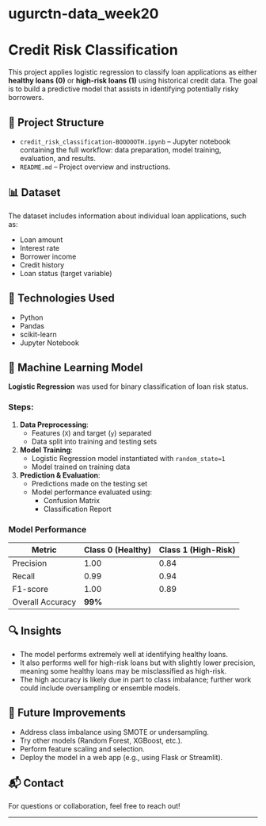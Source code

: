 # ugurctn-data_week20

# Credit Risk Classification

This project applies logistic regression to classify loan applications as either **healthy loans (0)** or **high-risk loans (1)** using historical credit data. The goal is to build a predictive model that assists in identifying potentially risky borrowers.

## 📁 Project Structure

- `credit_risk_classification-BOOOOOTH.ipynb` – Jupyter notebook containing the full workflow: data preparation, model training, evaluation, and results.
- `README.md` – Project overview and instructions.

## 📊 Dataset

The dataset includes information about individual loan applications, such as:

- Loan amount
- Interest rate
- Borrower income
- Credit history
- Loan status (target variable)

## 🚀 Technologies Used

- Python
- Pandas
- scikit-learn
- Jupyter Notebook

## 🧠 Machine Learning Model

**Logistic Regression** was used for binary classification of loan risk status.

### Steps:

1. **Data Preprocessing**:
   - Features (`X`) and target (`y`) separated
   - Data split into training and testing sets
2. **Model Training**:
   - Logistic Regression model instantiated with `random_state=1`
   - Model trained on training data
3. **Prediction & Evaluation**:
   - Predictions made on the testing set
   - Model performance evaluated using:
     - Confusion Matrix
     - Classification Report

### Model Performance

| Metric           | Class 0 (Healthy) | Class 1 (High-Risk) |
|------------------|------------------|----------------------|
| Precision        | 1.00             | 0.84                 |
| Recall           | 0.99             | 0.94                 |
| F1-score         | 1.00             | 0.89                 |
| Overall Accuracy | **99%**          |                      |

## 🔍 Insights

- The model performs extremely well at identifying healthy loans.
- It also performs well for high-risk loans but with slightly lower precision, meaning some healthy loans may be misclassified as high-risk.
- The high accuracy is likely due in part to class imbalance; further work could include oversampling or ensemble models.

## 📌 Future Improvements

- Address class imbalance using SMOTE or undersampling.
- Try other models (Random Forest, XGBoost, etc.).
- Perform feature scaling and selection.
- Deploy the model in a web app (e.g., using Flask or Streamlit).

## 📬 Contact

For questions or collaboration, feel free to reach out!

---

